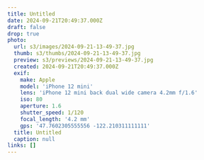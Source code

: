 ```yaml
---
title: Untitled
date: 2024-09-21T20:49:37.000Z
draft: false
drop: true
photo:
  url: s3/images/2024-09-21-13-49-37.jpg
  thumb: s3/thumbs/2024-09-21-13-49-37.jpg
  preview: s3/previews/2024-09-21-13-49-37.jpg
  created: 2024-09-21T20:49:37.000Z
  exif:
    make: Apple
    model: 'iPhone 12 mini'
    lens: 'iPhone 12 mini back dual wide camera 4.2mm f/1.6'
    iso: 80
    aperture: 1.6
    shutter_speed: 1/120
    focal_length: '4.2 mm'
    gps: '47.7602305555556 -122.210311111111'
  title: Untitled
  caption: null
links: []
---
```

